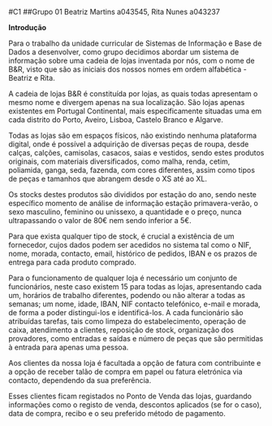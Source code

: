 #C1
##Grupo 01 Beatriz Martins a043545, Rita Nunes a043237 

**Introdução** 

Para o trabalho da unidade curricular de Sistemas de Informação e Base de Dados a desenvolver, como grupo decidimos abordar um sistema de informação sobre uma cadeia de lojas inventada por nós, com o nome de B&R, visto que são as iniciais dos nossos nomes em ordem alfabética - Beatriz e Rita. 

A cadeia de lojas B&R é constituída por lojas, as quais todas apresentam o mesmo nome e divergem apenas na sua localização. São lojas apenas existentes em Portugal Continental, mais especificamente situadas uma em cada distrito do Porto, Aveiro, Lisboa, Castelo Branco e Algarve.  

Todas as lojas são em espaços físicos, não existindo nenhuma plataforma digital, onde é possível a adquirição de diversas peças de roupa, desde calças, calções, camisolas, casacos, saias e vestidos, sendo estes produtos originais, com materiais diversificados, como malha, renda, cetim, poliamida, ganga, seda, fazenda, com cores diferentes, assim como tipos de peças e tamanhos que abrangem desde o XS até ao XL.  

Os stocks destes produtos são divididos por estação do ano, sendo neste específico momento de análise de informação estação primavera-verão, o sexo masculino, feminino ou unissexo, a quantidade e o preço, nunca ultrapassando o valor de 80€ nem sendo inferior a 5€. 

Para que exista qualquer tipo de stock, é crucial a existência de um fornecedor, cujos dados podem ser acedidos no sistema tal como o NIF, nome, morada, contacto, email, histórico de pedidos, IBAN e os prazos de entrega para cada produto comprado. 

Para o funcionamento de qualquer loja é necessário um conjunto de funcionários, neste caso existem 15 para todas as lojas, apresentando cada um, horários de trabalho diferentes, podendo ou não alterar a todas as semanas; um nome, idade, IBAN, NIF contacto telefónico, e-mail e morada, de forma a poder distingui-los e identificá-los. A cada funcionário são atribuídas tarefas, tais como limpeza do estabelecimento, operação de caixa, atendimento a clientes, reposição de stock, organização dos provadores, como entradas e saídas e número de peças que são permitidas à entrada para apenas uma pessoa. 

Aos clientes da nossa loja é facultada a opção de fatura com contribuinte e a opção de receber talão de compra em papel ou fatura eletrónica via contacto, dependendo da sua preferência. 

Esses clientes ficam registados no Ponto de Venda das lojas, guardando informações como o registo de venda, descontos aplicados (se for o caso), data de compra, recibo e o seu preferido método de pagamento. 
